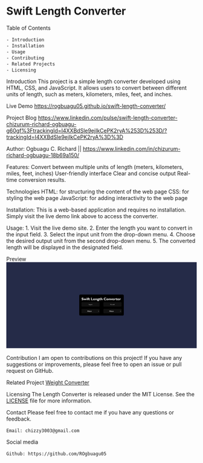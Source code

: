 # Swift Length Converter

Table of Contents

    - Introduction
    - Installation
    - Usage
    - Contributing
    - Related Projects
    - Licensing

Introduction
    This project is a simple length converter developed using HTML, CSS, and JavaScript. It allows users to convert between different units of length, such as meters, kilometers, miles, feet, and inches.

Live Demo <https://rogbuagu05.github.io/swift-length-converter/>

Project Blog <https://www.linkedin.com/pulse/swift-length-converter-chizurum-richard-ogbuagu-g60gf%3FtrackingId=I4XXBdSle9ejIkCePK2ryA%253D%253D/?trackingId=I4XXBdSle9ejIkCePK2ryA%3D%3D>

Author: Ogbuagu C. Richard || <https://www.linkedin.com/in/chizurum-richard-ogbuagu-18b69a150/>

Features:
    Convert between multiple units of length (meters, kilometers, miles, feet, inches)
    User-friendly interface
    Clear and concise output
    Real-time conversion results.

Technologies
    HTML: for structuring the content of the web page
    CSS: for styling the web page
    JavaScript: for adding interactivity to the web page

Installation:
    This is a web-based application and requires no installation. Simply visit the live demo link above to access the converter.

Usage:
    1. Visit the live demo site.
    2. Enter the length you want to convert in the input field.
    3. Select the input unit from the drop-down menu.
    4. Choose the desired output unit from the second drop-down menu.
    5. The converted length will be displayed in the designated field.

Preview
    ![Alt text](<Length Converter.png>)

Contribution
    I am open to contributions on this project! If you have any suggestions or improvements, please feel free to open an issue or pull request on GitHub.

Related Project
    [Weight Converter](https://github.com/geraldandrews/Weight-Converter)

Licensing
    The Length Converter is released under the MIT License. See the [LICENSE](LICENSE) file for more information.

Contact
Please feel free to contact me if you have any questions or feedback.

    Email: chizzy3003@gmail.com

Social media

    Github: https://github.com/ROgbuagu05
